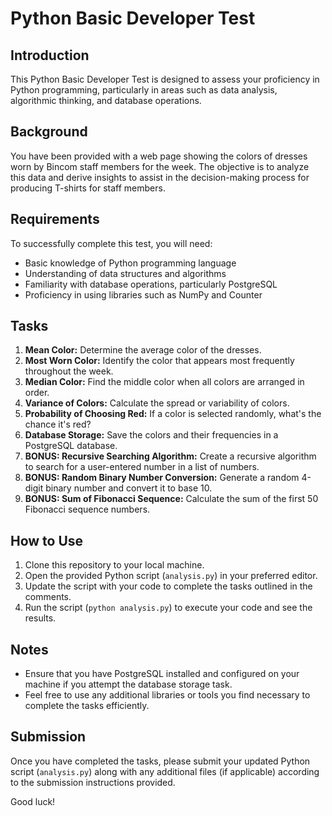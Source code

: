 # Python Basic Developer Test

## Introduction
This Python Basic Developer Test is designed to assess your proficiency in Python programming, particularly in areas such as data analysis, algorithmic thinking, and database operations.

## Background
You have been provided with a web page showing the colors of dresses worn by Bincom staff members for the week. The objective is to analyze this data and derive insights to assist in the decision-making process for producing T-shirts for staff members.

## Requirements
To successfully complete this test, you will need:
- Basic knowledge of Python programming language
- Understanding of data structures and algorithms
- Familiarity with database operations, particularly PostgreSQL
- Proficiency in using libraries such as NumPy and Counter

## Tasks
1. **Mean Color:** Determine the average color of the dresses.
2. **Most Worn Color:** Identify the color that appears most frequently throughout the week.
3. **Median Color:** Find the middle color when all colors are arranged in order.
4. **Variance of Colors:** Calculate the spread or variability of colors.
5. **Probability of Choosing Red:** If a color is selected randomly, what's the chance it's red?
6. **Database Storage:** Save the colors and their frequencies in a PostgreSQL database.
7. **BONUS: Recursive Searching Algorithm:** Create a recursive algorithm to search for a user-entered number in a list of numbers.
8. **BONUS: Random Binary Number Conversion:** Generate a random 4-digit binary number and convert it to base 10.
9. **BONUS: Sum of Fibonacci Sequence:** Calculate the sum of the first 50 Fibonacci sequence numbers.

## How to Use
1. Clone this repository to your local machine.
2. Open the provided Python script (`analysis.py`) in your preferred editor.
3. Update the script with your code to complete the tasks outlined in the comments.
4. Run the script (`python analysis.py`) to execute your code and see the results.

## Notes
- Ensure that you have PostgreSQL installed and configured on your machine if you attempt the database storage task.
- Feel free to use any additional libraries or tools you find necessary to complete the tasks efficiently.

## Submission
Once you have completed the tasks, please submit your updated Python script (`analysis.py`) along with any additional files (if applicable) according to the submission instructions provided.

Good luck!
